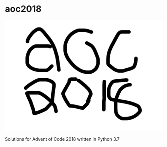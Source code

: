 # aoc2018
![Wonderful A.O.C 2018 logo](hero_image.png)

Solutions for Advent of Code 2018 written in Python 3.7
